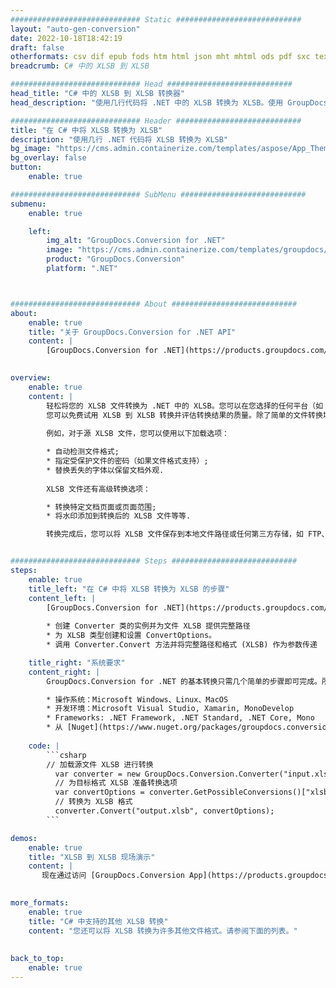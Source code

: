 ```yaml
---
############################# Static ############################
layout: "auto-gen-conversion"
date: 2022-10-18T18:42:19
draft: false
otherformats: csv dif epub fods htm html json mht mhtml ods pdf sxc tex tsv xlam xls xlsb xlsm xlsx xlt xltm xltx xml xps
breadcrumb: C# 中的 XLSB 到 XLSB

############################# Head ############################
head_title: "C# 中的 XLSB 到 XLSB 转换器"
head_description: "使用几行代码将 .NET 中的 XLSB 转换为 XLSB。使用 GroupDocs 文档转换 API 转换 160 多种文件格式。"

############################# Header ############################
title: "在 C# 中将 XLSB 转换为 XLSB"
description: "使用几行 .NET 代码将 XLSB 转换为 XLSB"
bg_image: "https://cms.admin.containerize.com/templates/aspose/App_Themes/V3/images/bg/header1.png"
bg_overlay: false
button:
    enable: true

############################# SubMenu ############################
submenu:
    enable: true

    left:
        img_alt: "GroupDocs.Conversion for .NET"
        image: "https://cms.admin.containerize.com/templates/groupdocs/images/product-logos/90x90-noborder/groupdocs-conversion-net.png"
        product: "GroupDocs.Conversion"
        platform: ".NET"



############################# About ############################
about:
    enable: true
    title: "关于 GroupDocs.Conversion for .NET API"
    content: |
        [GroupDocs.Conversion for .NET](https://products.groupdocs.com/conversion/net/)可用于转换Microsoft Word、Excel、PowerPoint、PDF、Visio等格式。 GroupDocs.Conversion 是一个独立的 API，适用于需要高性能的后端和内部系统。它不依赖于任何软件，例如 Microsoft 或 Open Office。
    

overview:
    enable: true
    content: |
        轻松将您的 XLSB 文件转换为 .NET 中的 XLSB。您可以在您选择的任何平台（如 Windows、Linux、macOS）中仅使用几行 C# 代码行。
        您可以免费试用 XLSB 到 XLSB 转换并评估转换结果的质量。除了简单的文件转换场景，您还可以尝试更高级的选项来加载源 XLSB 文件和保存输出 XLSB 结果。 
        
        例如，对于源 XLSB 文件，您可以使用以下加载选项：

        * 自动检测文件格式;
        * 指定受保护文件的密码（如果文件格式支持）;
        * 替换丢失的字体以保留文档外观.
        
        XLSB 文件还有高级转换选项：

        * 转换特定文档页面或页面范围;
        * 将水印添加到转换后的 XLSB 文件等等.

        转换完成后，您可以将 XLSB 文件保存到本地文件路径或任何第三方存储，如 FTP、Amazon S3、Google Drive、Dropbox 等。请注意 - 将 XLSB 转换为 XLSB 无需安装任何额外的软件 - 如 MS Office、Open Office、Adobe Acrobat Reader 等。


############################# Steps ############################
steps:
    enable: true
    title_left: "在 C# 中将 XLSB 转换为 XLSB 的步骤"
    content_left: |
        [GroupDocs.Conversion for .NET](https://products.groupdocs.com/conversion/net/) 使开发人员只需几行代码即可轻松地将 XLSB 文件转换为 XLSB。
        
        * 创建 Converter 类的实例并为文件 XLSB 提供完整路径
        * 为 XLSB 类型创建和设置 ConvertOptions。
        * 调用 Converter.Convert 方法并将完整路径和格式 (XLSB) 作为参数传递

    title_right: "系统要求"
    content_right: |
        GroupDocs.Conversion for .NET 的基本转换只需几个简单的步骤即可完成。所有主要平台和操作系统都支持我们的 API。在执行以下代码之前，请确保您的系统上安装了以下先决条件。

        * 操作系统：Microsoft Windows、Linux、MacOS
        * 开发环境：Microsoft Visual Studio, Xamarin, MonoDevelop
        * Frameworks: .NET Framework, .NET Standard, .NET Core, Mono
        * 从 [Nuget](https://www.nuget.org/packages/groupdocs.conversion) 获取最新的 GroupDocs.Conversion for .NET
         
    code: |
        ```csharp    
        // 加载源文件 XLSB 进行转换
          var converter = new GroupDocs.Conversion.Converter("input.xlsb");
          // 为目标格式 XLSB 准备转换选项
          var convertOptions = converter.GetPossibleConversions()["xlsb"].ConvertOptions;
          // 转换为 XLSB 格式
          converter.Convert("output.xlsb", convertOptions);
        ```

demos:
    enable: true
    title: "XLSB 到 XLSB 现场演示"
    content: |
       现在通过访问 [GroupDocs.Conversion App](https://products.groupdocs.app/conversion/family) 网站将 XLSB 转换为 XLSB。在线演示具有以下优点
          

more_formats:
    enable: true
    title: "C# 中支持的其他 XLSB 转换"
    content: "您还可以将 XLSB 转换为许多其他文件格式。请参阅下面的列表。"
       
       
back_to_top:
    enable: true
---
```

